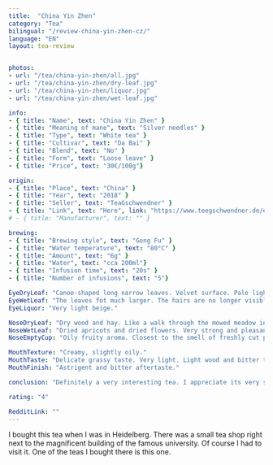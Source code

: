 ```yaml
---
title:  "China Yin Zhen"
category: "Tea"
bilingual: "/review-china-yin-zhen-cz/"
language: "EN"
layout: tea-review


photos:
- url: "/tea/china-yin-zhen/all.jpg"
- url: "/tea/china-yin-zhen/dry-leaf.jpg"
- url: "/tea/china-yin-zhen/liquor.jpg"
- url: "/tea/china-yin-zhen/wet-leaf.jpg"

info:
- { title: "Name", text: "China Yin Zhen" }
- { title: "Meaning of mane", text: "Silver needles" }
- { title: "Type", text: "White tea" }
- { title: "Cultivar", text: "Da Bai" }
- { title: "Blend", text: "No" }
- { title: "Form", text: "Loose leave" }
- { title: "Price", text: "30€/100g"}

origin:
- { title: "Place", text: "China" }
- { title: "Year", text: "2018" }
- { title: "Seller", text: "TeaGschwendner" }
- { title: "Link", text: "Here", link: "https://www.teegschwendner.de/en/teashop/white-tea/2762/china-yin-zhen-organic" }
# - { title: "Manufacturer", text: "" }

brewing:
- { title: "Brewing style", text: "Gong Fu" }
- { title: "Water temperature", text: "80°C" }
- { title: "Amount", text: "6g" }
- { title: "Water", text: "cca 200ml"}
- { title: "Infusion time", text: "20s" }
- { title: "Number of infusions", text: "5"}

EyeDryLeaf: "Canoe-shaped long narrow leaves. Velvet surface. Pale light green leaves. Light gray hairs from one side."
EyeWetLeaf: "The leaves fot much larger. The hairs are no longer visible. The leaves opened and became hazy green." 
EyeLiquor: "Very light beige."

NoseDryLeaf: "Dry wood and hay. Like a walk through the mowed meadow in late summer."
NoseWetLeaf: "Dried apricots and dried flowers. Very strong and pleasant aroma."
NoseEmptyCup: "Oily fruity aroma. Closest to the smell of freshly cut peaches."

MouthTexture: "Creamy, slightly oily."
MouthTaste: "Delicate grassy taste. Very light. Light wood and bitter tones. Also a little bit of taste of walnuts."
MouthFinish: "Astrigent and bitter aftertaste."

conclusion: "Definitely a very interesting tea. I appreciate its very strong and pleasant aroma which filled the whole room. The taste was very light and refreshing. The bitterly astrigent end was a little disturbing. It is a pity, because otherwise it is an excellent tea. The imperfections are small, but they should not be in this price range."

rating: "4"

RedditLink: ""
---
```


I bought this tea when I was in Heidelberg. There was a small tea shop right next to the magnificent building of the famous university. Of course I had to visit it. One of the teas I bought there is this one.